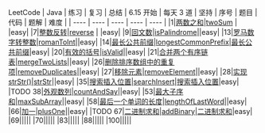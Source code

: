 LeetCode | Java | 练习 | 复习 | 总结 | 6.15 开始 | 每天 3 道 | 坚持
| 序号 | 题目 | 代码 | 题解 | 难度 |
| ---- | ---- | ---- | ---- | ---- |
|1|[两数之和](https://leetcode-cn.com/problems/two-sum/)|[twoSum](https://github.com/huangliangyun/LeetCode/blob/master/src/com/hly/leetCode/everyday/easy/TwoSum.java) | |easy|
|7|[整数反转](https://leetcode-cn.com/problems/reverse-integer/)|[reverse](https://github.com/huangliangyun/LeetCode/blob/master/src/com/hly/leetCode/everyday/easy/Reverse.java) | |easy|
|9|[回文数](https://leetcode-cn.com/problems/palindrome-number/)|[isPalindrome](https://github.com/huangliangyun/LeetCode/blob/master/src/com/hly/leetCode/everyday/easy/IsPalindrome.java)||easy|
|13|[罗马数字转整数](https://leetcode-cn.com/problems/roman-to-integer/)|[romanToInt](<https://github.com/huangliangyun/LeetCode/blob/master/src/com/hly/leetCode/everyday/easy/RomanToInt.java>)||easy|
|14|[最长公共前缀](https://leetcode-cn.com/problems/longest-common-prefix/)|[longestCommonPrefix](<https://github.com/huangliangyun/LeetCode/blob/master/src/com/hly/leetCode/everyday/easy/LongestCommonPrefix.java>)|[最长公共前缀](<https://leetcode-cn.com/problems/longest-common-prefix/solution/zui-chang-gong-gong-qian-zhui-by-leetcode-solution/>)|easy|
|20|[有效的括号](https://leetcode-cn.com/problems/valid-parentheses/)|[isValid](<https://github.com/huangliangyun/LeetCode/blob/master/src/com/hly/leetCode/everyday/easy/IsValid.java>)||easy|
|21|[合并两个有序链表](https://leetcode-cn.com/problems/merge-two-sorted-lists/)|[mergeTwoLists](https://github.com/huangliangyun/LeetCode/blob/master/src/com/hly/leetCode/everyday/easy/MergeTwoLists.java)||easy|
|26|[删除排序数组中的重复项](<https://leetcode-cn.com/problems/remove-duplicates-from-sorted-array/>)|[removeDuplicates](https://github.com/huangliangyun/LeetCode/blob/master/src/com/hly/leetCode/everyday/easy/RemoveDuplicates.java)||easy|
|27|[移除元素](<https://leetcode-cn.com/problems/remove-element/>)|[removeElement](https://github.com/huangliangyun/LeetCode/blob/master/src/com/hly/leetCode/everyday/easy/RemoveElement.java)||easy|
|28|[实现 strStr()](https://leetcode-cn.com/problems/implement-strstr/)|[strStr](<https://github.com/huangliangyun/LeetCode/blob/master/src/com/hly/leetCode/everyday/easy/StrStr.java>)||easy|
|35|[搜索插入位置](https://leetcode-cn.com/problems/search-insert-position/)|[searchInsert](<https://github.com/huangliangyun/LeetCode/blob/master/src/com/hly/leetCode/everyday/easy/SearchInsert.java>)|[搜索插入位置](<https://leetcode-cn.com/problems/search-insert-position/solution/hua-jie-suan-fa-35-sou-suo-cha-ru-wei-zhi-by-guanp/>)|easy|
|TODO 38|[外观数列](https://leetcode-cn.com/problems/count-and-say/)|[countAndSay]()||easy|
|53|[最大子序和](https://leetcode-cn.com/problems/maximum-subarray/)|[maxSubArray](<https://github.com/huangliangyun/LeetCode/blob/master/src/com/hly/leetCode/everyday/easy/MaxSubArray.java>)||easy|
|58|[最后一个单词的长度](https://leetcode-cn.com/problems/length-of-last-word/)|[lengthOfLastWord]()||easy|
|66|[加一](https://leetcode-cn.com/problems/plus-one/)|[plusOne]()||easy|
|TODO 67|[二进制求和](https://leetcode-cn.com/problems/add-binary/)|[addBinary]()|[二进制求和](<https://leetcode-cn.com/problems/add-binary/solution/er-jin-zhi-qiu-he-by-leetcode/>)|easy|
|69|||||
|70|||||
|83|||||
|88|||||
|100|||||


